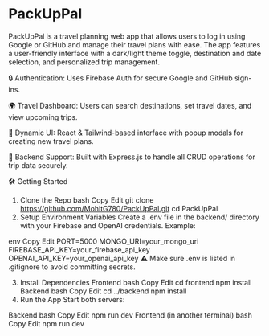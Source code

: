 # PackUpPal
PackUpPal is a travel planning web app that allows users to log in using Google or GitHub and manage their travel plans with ease. The app features a user-friendly interface with a dark/light theme toggle, destination and date selection, and personalized trip management.

🔒 Authentication: Uses Firebase Auth for secure Google and GitHub sign-ins.

🌍 Travel Dashboard: Users can search destinations, set travel dates, and view upcoming trips.

🧠 Dynamic UI: React & Tailwind-based interface with popup modals for creating new travel plans.

🧾 Backend Support: Built with Express.js to handle all CRUD operations for trip data securely.

🛠️ Getting Started
1. Clone the Repo
bash
Copy
Edit
git clone https://github.com/MohitG780/PackUpPal.git
cd PackUpPal
2. Setup Environment Variables
Create a .env file in the backend/ directory with your Firebase and OpenAI credentials. Example:

env
Copy
Edit
PORT=5000
MONGO_URI=your_mongo_uri
FIREBASE_API_KEY=your_firebase_api_key
OPENAI_API_KEY=your_openai_api_key
⚠️ Make sure .env is listed in .gitignore to avoid committing secrets.

3. Install Dependencies
Frontend
bash
Copy
Edit
cd frontend
npm install
Backend
bash
Copy
Edit
cd ../backend
npm install
4. Run the App
Start both servers:

Backend
bash
Copy
Edit
npm run dev
Frontend (in another terminal)
bash
Copy
Edit
npm run dev
